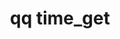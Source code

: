 ---
category: time
command: time_get
keywords: qq, qq_cli, time_get
optional_options: []
permalink: /qq-cli-command-guide/time/time_get.html
positional_options: []
sidebar: qq_cli_command_reference_sidebar
summary: This section explains how to use the <code>qq time_get</code> command.
synopsis: Get time configuration.
title: qq time_get
usage: qq time_get [-h]
zendesk_source: qq CLI Command Guide

---